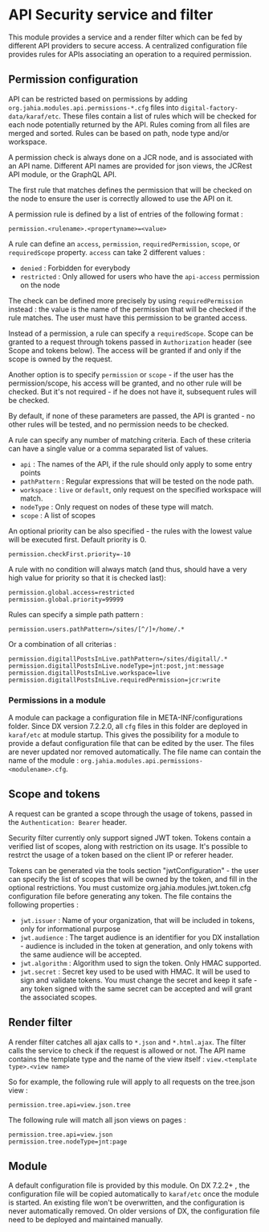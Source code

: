 # API Security service and filter

This module provides a service and a render filter which can be fed by different API providers to secure access. A centralized
configuration file provides rules for APIs associating an operation to a required permission.

## Permission configuration

API can be restricted based on permissions by adding `org.jahia.modules.api.permissions-*.cfg` files into `digital-factory-data/karaf/etc`.
These files contain a list of rules which will be checked for each node potentially returned by the API. Rules coming from all files are merged and sorted. Rules can be based on path, node type and/or workspace. 

A permission check is always done on a JCR node, and is associated with an API name. Different API names are provided for 
json views, the JCRest API module, or the GraphQL API.

The first rule that matches defines the permission that will be checked on the node to ensure the user is correctly allowed to use the API on it. 

A permission rule is defined by a list of entries of the following format :

```
permission.<rulename>.<propertyname>=<value>
```

A rule can define an `access`, `permission`, `requiredPermission`, `scope`, or `requiredScope` property. `access` can take 2 different values : 
- `denied` : Forbidden for everybody
- `restricted` : Only allowed for users who have the `api-access` permission on the node

The check can be defined more precisely by using `requiredPermission` instead : the value is the name of the permission that will be checked if the rule matches. The user must have this permission to be granted access.

Instead of a permission, a rule can specify a `requiredScope`. Scope can be granted to a request through tokens passed in `Authorization` header (see Scope and tokens below). The access will be granted if and only if the scope is owned by the request.

Another option is to specify `permission` or `scope` - if the user has the permission/scope, his access will be granted, and no other rule will be checked. But it's not required - if he does not have it, subsequent rules will be checked. 

By default, if none of these parameters are passed, the API is granted - no other rules will be tested, and no permission needs to be checked.

A rule can specify any number of matching criteria. Each of these criteria can have a single value or a comma separated list of values.
 - `api` : The names of the API, if the rule should only apply to some entry points
 - `pathPattern` : Regular expressions that will be tested on the node path.
 - `workspace` : `live` or `default`, only request on the specified workspace will match.
 - `nodeType` : Only request on nodes of these type will match.
 - `scope` : A list of scopes 
 
An optional priority can be also specified - the rules with the lowest value will be executed first. Default priority is 0.

```
permission.checkFirst.priority=-10
```

A rule with no condition will always match (and thus, should have a very high value for priority so that it is checked last):
```
permission.global.access=restricted
permission.global.priority=99999
```

Rules can specify a simple path pattern : 
```
permission.users.pathPattern=/sites/[^/]+/home/.*
```

Or a combination of all criterias :
```    
permission.digitallPostsInLive.pathPattern=/sites/digitall/.*
permission.digitallPostsInLive.nodeType=jnt:post,jnt:message
permission.digitallPostsInLive.workspace=live
permission.digitallPostsInLive.requiredPermission=jcr:write
```

### Permissions in a module

A module can package a configuration file in META-INF/configurations folder. Since DX version 7.2.2.0, all `cfg` files in this folder are deployed in `karaf/etc` at module startup. This gives the possibility for a module to provide a defaut configuration file that can be edited by the user. The files are never updated nor removed automatically. The file name can contain the name of the module : `org.jahia.modules.api.permissions-<modulename>.cfg`.

## Scope and tokens

A request can be granted a scope through the usage of tokens, passed in the `Authentication: Bearer` header. 

Security filter currently only support signed JWT token. Tokens contain a verified list of scopes, along with restriction on its usage. 
It's possible to restrct the usage of a token based on the client IP or referer header.

Tokens can be generated via the tools section "jwtConfiguration" - the user can specify the list of scopes that will be owned by the token, and fill in the optional restrictions. You must customize org.jahia.modules.jwt.token.cfg configuration file before generating any token. The file contains the following properties :

- `jwt.issuer` : Name of your organization, that will be included in tokens, only for informational purpose
- `jwt.audience` : The target audience is an identifier for you DX installation - audience is included in the token at generation, and only tokens with the same audience will be accepted.
- `jwt.algorithm` : Algorithm used to sign the token. Only HMAC supported.
- `jwt.secret` : Secret key used to be used with HMAC. It will be used to sign and validate tokens. You must change the secret and keep it safe - any token signed with the same secret can be accepted and will grant the associated scopes.

## Render filter

A render filter catches all ajax calls to `*.json` and `*.html.ajax`. The filter calls the service to check if the request is allowed or not.
The API name contains the template type and the name of the view itself : `view.<template type>.<view name>`

So for example, the following rule will apply to all requests on the tree.json view :

```
permission.tree.api=view.json.tree
```

The following rule will match all json views on pages :

```
permission.tree.api=view.json
permission.tree.nodeType=jnt:page
```

## Module

A default configuration file is provided by this module. On DX 7.2.2+ , the configuration file will be copied automatically to `karaf/etc` 
once the module is started. An existing file won't be overwritten, and the configuration is never automatically removed.
On older versions of DX, the configuration file need to be deployed and maintained manually.

